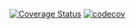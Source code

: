 [![Coverage Status](https://coveralls.io/repos/github/treborb/oystercard/badge.svg?branch=day-one)](https://coveralls.io/github/treborb/oystercard?branch=day-one)
[![codecov](https://codecov.io/gh/treborb/oystercard/branch/test/graph/badge.svg)](https://codecov.io/gh/treborb/oystercard)
